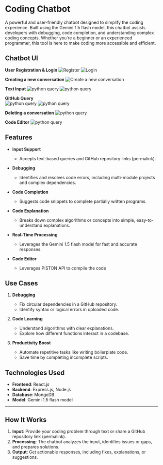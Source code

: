 # Coding Chatbot  

A powerful and user-friendly chatbot designed to simplify the coding experience. Built using the Gemini 1.5 flash model, this chatbot assists developers with debugging, code completion, and understanding complex coding concepts. Whether you're a beginner or an experienced programmer, this tool is here to make coding more accessible and efficient.  

## Chatbot UI

**User Registration & Login**
![Register](images/register.png)
![Login](images/login.png)

**Creating a new conversation**
![Create a new conversation](images/create-new-conversation.png)

**Text Input**
![python query](images/python-1.png)
![python query](images/python-2.png)

**GitHub Query**  
![python query](images/github-1.png)
![python query](images/github-2.png)

**Deleting a conversation**
![python query](images/delete.png)

**Code Editor**
![python query](images/code-editor.png)


## Features  
- **Input Support**  
  - Accepts text-based queries and GitHub repository links (permalink).  

- **Debugging**  
  - Identifies and resolves code errors, including multi-module projects and complex dependencies.  

- **Code Completion**  
  - Suggests code snippets to complete partially written programs.  

- **Code Explanation**  
  - Breaks down complex algorithms or concepts into simple, easy-to-understand explanations.  

- **Real-Time Processing**  
  - Leverages the Gemini 1.5 flash model for fast and accurate responses.  

- **Code Editor**  
  - Leverages PISTON API to compile the code

## Use Cases  
1. **Debugging**  
   - Fix circular dependencies in a GitHub repository.  
   - Identify syntax or logical errors in uploaded code.  

2. **Code Learning**  
   - Understand algorithms with clear explanations.  
   - Explore how different functions interact in a codebase.  

3. **Productivity Boost**  
   - Automate repetitive tasks like writing boilerplate code.  
   - Save time by completing incomplete scripts.  

## Technologies Used

- **Frontend**: React.js
- **Backend**: Express.js, Node.js
- **Database**: MongoDB
- **Model**: Gemini 1.5 flash model

---

## How It Works  
1. **Input**: Provide your coding problem through text or share a GitHub repository link (permalink).  
2. **Processing**: The chatbot analyzes the input, identifies issues or gaps, and prepares solutions.  
3. **Output**: Get actionable responses, including fixes, explanations, or suggestions.  
